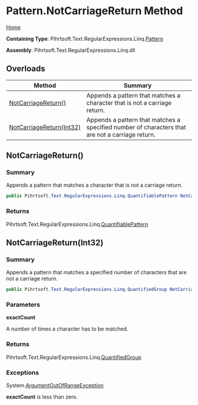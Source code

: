 # Pattern\.NotCarriageReturn Method

[Home](../../../../../../README.md)

**Containing Type**: Pihrtsoft\.Text\.RegularExpressions\.Linq\.[Pattern](../README.md)

**Assembly**: Pihrtsoft\.Text\.RegularExpressions\.Linq\.dll

## Overloads

| Method | Summary |
| ------ | ------- |
| [NotCarriageReturn()](#Pihrtsoft_Text_RegularExpressions_Linq_Pattern_NotCarriageReturn) | Appends a pattern that matches a character that is not a carriage return\. |
| [NotCarriageReturn(Int32)](#Pihrtsoft_Text_RegularExpressions_Linq_Pattern_NotCarriageReturn_System_Int32_) | Appends a pattern that matches a specified number of characters that are not a carriage return\. |

## NotCarriageReturn\(\) <a name="Pihrtsoft_Text_RegularExpressions_Linq_Pattern_NotCarriageReturn"></a>

### Summary

Appends a pattern that matches a character that is not a carriage return\.

```csharp
public Pihrtsoft.Text.RegularExpressions.Linq.QuantifiablePattern NotCarriageReturn()
```

### Returns

Pihrtsoft\.Text\.RegularExpressions\.Linq\.[QuantifiablePattern](../../QuantifiablePattern/README.md)

## NotCarriageReturn\(Int32\) <a name="Pihrtsoft_Text_RegularExpressions_Linq_Pattern_NotCarriageReturn_System_Int32_"></a>

### Summary

Appends a pattern that matches a specified number of characters that are not a carriage return\.

```csharp
public Pihrtsoft.Text.RegularExpressions.Linq.QuantifiedGroup NotCarriageReturn(int exactCount)
```

### Parameters

**exactCount**

A number of times a character has to be matched\.

### Returns

Pihrtsoft\.Text\.RegularExpressions\.Linq\.[QuantifiedGroup](../../QuantifiedGroup/README.md)

### Exceptions

System\.[ArgumentOutOfRangeException](https://docs.microsoft.com/en-us/dotnet/api/system.argumentoutofrangeexception)

**exactCount** is less than zero\.

